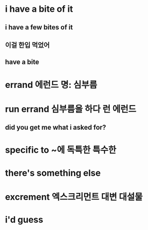 # i have a bite of it
## i have a few bites of it 


## 이걸 한입 먹었어
## have a bite

# errand 에런드 명: 심부름

# run errand 심부름을 하다 런 에런드

## did you get me what i asked for? 

# specific to ~에 독특한 특수한

# there's something else

# excrement 엑스크리먼트 대변 대설물

# i'd guess





